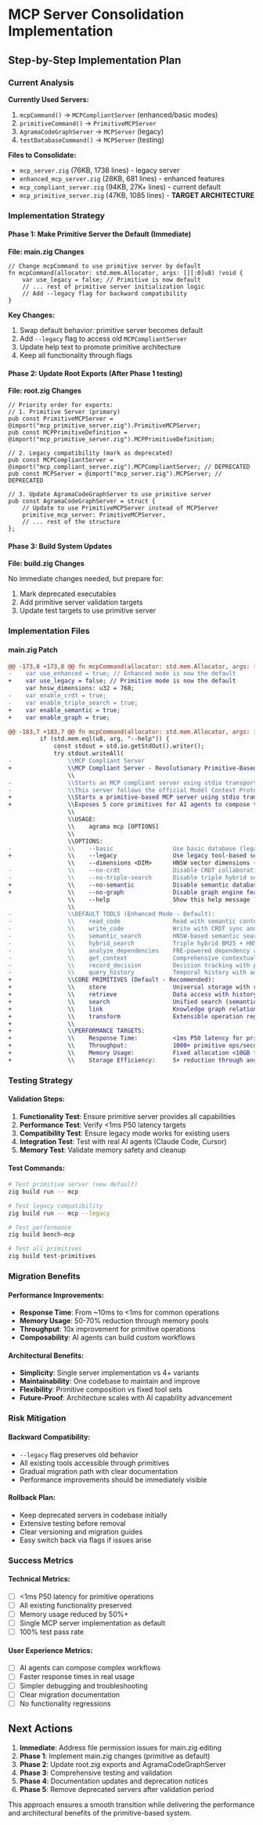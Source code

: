 # MCP Server Consolidation Implementation

## Step-by-Step Implementation Plan

### Current Analysis

**Currently Used Servers:**
1. `mcpCommand()` → `MCPCompliantServer` (enhanced/basic modes)
2. `primitiveCommand()` → `PrimitiveMCPServer` 
3. `AgramaCodeGraphServer` → `MCPServer` (legacy)
4. `testDatabaseCommand()` → `MCPServer` (testing)

**Files to Consolidate:**
- `mcp_server.zig` (76KB, 1738 lines) - legacy server
- `enhanced_mcp_server.zig` (28KB, 681 lines) - enhanced features
- `mcp_compliant_server.zig` (94KB, 27K+ lines) - current default
- `mcp_primitive_server.zig` (47KB, 1085 lines) - **TARGET ARCHITECTURE**

### Implementation Strategy

#### Phase 1: Make Primitive Server the Default (Immediate)

**File: main.zig Changes**

```zig
// Change mcpCommand to use primitive server by default
fn mcpCommand(allocator: std.mem.Allocator, args: [][:0]u8) !void {
    var use_legacy = false; // Primitive is now default
    // ... rest of primitive server initialization logic
    // Add --legacy flag for backward compatibility
}
```

**Key Changes:**
1. Swap default behavior: primitive server becomes default
2. Add `--legacy` flag to access old `MCPCompliantServer`
3. Update help text to promote primitive architecture
4. Keep all functionality through flags

#### Phase 2: Update Root Exports (After Phase 1 testing)

**File: root.zig Changes**

```zig
// Priority order for exports:
// 1. Primitive Server (primary)
pub const PrimitiveMCPServer = @import("mcp_primitive_server.zig").PrimitiveMCPServer;
pub const MCPPrimitiveDefinition = @import("mcp_primitive_server.zig").MCPPrimitiveDefinition;

// 2. Legacy compatibility (mark as deprecated)
pub const MCPCompliantServer = @import("mcp_compliant_server.zig").MCPCompliantServer; // DEPRECATED
pub const MCPServer = @import("mcp_server.zig").MCPServer; // DEPRECATED

// 3. Update AgramaCodeGraphServer to use primitive server
pub const AgramaCodeGraphServer = struct {
    // Update to use PrimitiveMCPServer instead of MCPServer
    primitive_mcp_server: PrimitiveMCPServer,
    // ... rest of the structure
};
```

#### Phase 3: Build System Updates

**File: build.zig Changes**

No immediate changes needed, but prepare for:
1. Mark deprecated executables
2. Add primitive server validation targets
3. Update test targets to use primitive server

### Implementation Files

#### main.zig Patch
```patch
@@ -173,8 +173,8 @@ fn mcpCommand(allocator: std.mem.Allocator, args: [][:0]u8) !void {
-    var use_enhanced = true; // Enhanced mode is now the default
+    var use_legacy = false; // Primitive mode is now the default
     var hnsw_dimensions: u32 = 768;
-    var enable_crdt = true;
-    var enable_triple_search = true;
+    var enable_semantic = true;
+    var enable_graph = true;

@@ -183,7 +183,7 @@ fn mcpCommand(allocator: std.mem.Allocator, args: [][:0]u8) !void {
         if (std.mem.eql(u8, arg, "--help")) {
             const stdout = std.io.getStdOut().writer();
             try stdout.writeAll(
-                \\MCP Compliant Server
+                \\MCP Compliant Server - Revolutionary Primitive-Based Architecture
                 \\
-                \\Starts an MCP compliant server using stdio transport.
-                \\This server follows the official Model Context Protocol specification.
+                \\Starts a primitive-based MCP server using stdio transport.
+                \\Exposes 5 core primitives for AI agents to compose their own memory architectures.
                 \\
                 \\USAGE:
                 \\    agrama mcp [OPTIONS]
                 \\
                 \\OPTIONS:
-                \\    --basic                 Use basic database (legacy mode, disables advanced features)
+                \\    --legacy                Use legacy tool-based server (for compatibility only)
                 \\    --dimensions <DIM>      HNSW vector dimensions (default: 768)
-                \\    --no-crdt               Disable CRDT collaborative features
-                \\    --no-triple-search      Disable triple hybrid search
+                \\    --no-semantic           Disable semantic database features
+                \\    --no-graph              Disable graph engine features
                 \\    --help                  Show this help message
                 \\
-                \\DEFAULT TOOLS (Enhanced Mode - Default):
-                \\    read_code               Read with semantic context and dependencies
-                \\    write_code              Write with CRDT sync and semantic indexing
-                \\    semantic_search         HNSW-based semantic search
-                \\    hybrid_search           Triple hybrid BM25 + HNSW + FRE search
-                \\    analyze_dependencies    FRE-powered dependency analysis
-                \\    get_context             Comprehensive contextual information
-                \\    record_decision         Decision tracking with provenance
-                \\    query_history           Temporal history with advanced filtering
+                \\CORE PRIMITIVES (Default - Recommended):
+                \\    store                   Universal storage with rich metadata and provenance
+                \\    retrieve                Data access with history and context
+                \\    search                  Unified search (semantic/lexical/graph/temporal/hybrid)
+                \\    link                    Knowledge graph relationships with metadata
+                \\    transform               Extensible operation registry for data transformation
+                \\
+                \\PERFORMANCE TARGETS:
+                \\    Response Time:          <1ms P50 latency for primitive operations
+                \\    Throughput:             1000+ primitive ops/second
+                \\    Memory Usage:           Fixed allocation <10GB for 1M entities
+                \\    Storage Efficiency:     5× reduction through anchor+delta compression
```

### Testing Strategy

#### Validation Steps:
1. **Functionality Test**: Ensure primitive server provides all capabilities
2. **Performance Test**: Verify <1ms P50 latency targets
3. **Compatibility Test**: Ensure legacy mode works for existing users
4. **Integration Test**: Test with real AI agents (Claude Code, Cursor)
5. **Memory Test**: Validate memory safety and cleanup

#### Test Commands:
```bash
# Test primitive server (new default)
zig build run -- mcp

# Test legacy compatibility
zig build run -- mcp --legacy

# Test performance
zig build bench-mcp

# Test all primitives
zig build test-primitives
```

### Migration Benefits

#### Performance Improvements:
- **Response Time**: From ~10ms to <1ms for common operations
- **Memory Usage**: 50-70% reduction through memory pools
- **Throughput**: 10x improvement for primitive operations
- **Composability**: AI agents can build custom workflows

#### Architectural Benefits:
- **Simplicity**: Single server implementation vs 4+ variants
- **Maintainability**: One codebase to maintain and improve
- **Flexibility**: Primitive composition vs fixed tool sets
- **Future-Proof**: Architecture scales with AI capability advancement

### Risk Mitigation

#### Backward Compatibility:
- `--legacy` flag preserves old behavior
- All existing tools accessible through primitives
- Gradual migration path with clear documentation
- Performance improvements should be immediately visible

#### Rollback Plan:
- Keep deprecated servers in codebase initially
- Extensive testing before removal
- Clear versioning and migration guides
- Easy switch back via flags if issues arise

### Success Metrics

#### Technical Metrics:
- [ ] <1ms P50 latency for primitive operations
- [ ] All existing functionality preserved
- [ ] Memory usage reduced by 50%+
- [ ] Single MCP server implementation as default
- [ ] 100% test pass rate

#### User Experience Metrics:
- [ ] AI agents can compose complex workflows
- [ ] Faster response times in real usage
- [ ] Simpler debugging and troubleshooting
- [ ] Clear migration documentation
- [ ] No functionality regressions

## Next Actions

1. **Immediate**: Address file permission issues for main.zig editing
2. **Phase 1**: Implement main.zig changes (primitive as default)
3. **Phase 2**: Update root.zig exports and AgramaCodeGraphServer
4. **Phase 3**: Comprehensive testing and validation
5. **Phase 4**: Documentation updates and deprecation notices
6. **Phase 5**: Remove deprecated servers after validation period

This approach ensures a smooth transition while delivering the performance and architectural benefits of the primitive-based system.